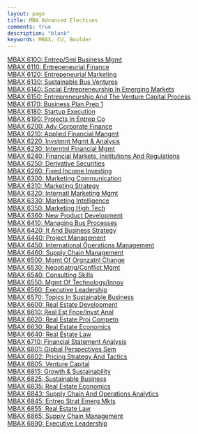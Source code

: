 ```yaml
---
layout: page
title: MBA Advanced Electives
comments: true
description: "blank"
keywords: MBAX, CU, Boulder
---
```

<body>
<div><a href="../../courses/MBAX-6100">MBAX 6100: Entrep/Sml Business Mgmt</a></div>
<div><a href="../../courses/MBAX-6110">MBAX 6110: Entrepeneurial Finance</a></div>
<div><a href="../../courses/MBAX-6120">MBAX 6120: Entrepeneurial Marketing</a></div>
<div><a href="../../courses/MBAX-6130">MBAX 6130: Sustainable Bus Ventures</a></div>
<div><a href="../../courses/MBAX-6140">MBAX 6140: Social Entrepreneurship In Emerging Markets</a></div>
<div><a href="../../courses/MBAX-6150">MBAX 6150: Entrepreneurship And The Venture Capital Process</a></div>
<div><a href="../../courses/MBAX-6170">MBAX 6170: Business Plan Prep 1</a></div>
<div><a href="../../courses/MBAX-6180">MBAX 6180: Startup Execution</a></div>
<div><a href="../../courses/MBAX-6190">MBAX 6190: Projects In Entrep Co</a></div>
<div><a href="../../courses/MBAX-6200">MBAX 6200: Adv Corporate Finance</a></div>
<div><a href="../../courses/MBAX-6210">MBAX 6210: Applied Financial Mangmt</a></div>
<div><a href="../../courses/MBAX-6220">MBAX 6220: Invstmnt Mgmt & Analysis</a></div>
<div><a href="../../courses/MBAX-6230">MBAX 6230: Interntnl Financial Mgmt</a></div>
<div><a href="../../courses/MBAX-6240">MBAX 6240: Financial Markets, Institutions And Regulations</a></div>
<div><a href="../../courses/MBAX-6250">MBAX 6250: Derivative Securities</a></div>
<div><a href="../../courses/MBAX-6260">MBAX 6260: Fixed Income Investing</a></div>
<div><a href="../../courses/MBAX-6300">MBAX 6300: Marketing Communication</a></div>
<div><a href="../../courses/MBAX-6310">MBAX 6310: Marketing Strategy</a></div>
<div><a href="../../courses/MBAX-6320">MBAX 6320: Internatl Marketing Mgmt</a></div>
<div><a href="../../courses/MBAX-6330">MBAX 6330: Marketing Intelligence</a></div>
<div><a href="../../courses/MBAX-6350">MBAX 6350: Marketing High Tech</a></div>
<div><a href="../../courses/MBAX-6360">MBAX 6360: New Product Development</a></div>
<div><a href="../../courses/MBAX-6410">MBAX 6410: Managing Bus Processes</a></div>
<div><a href="../../courses/MBAX-6420">MBAX 6420: It And Business Strategy</a></div>
<div><a href="../../courses/MBAX-6440">MBAX 6440: Project Management</a></div>
<div><a href="../../courses/MBAX-6450">MBAX 6450: International Operations Management</a></div>
<div><a href="../../courses/MBAX-6460">MBAX 6460: Supply Chain Management</a></div>
<div><a href="../../courses/MBAX-6500">MBAX 6500: Mgmt Of Orgnzatnl Change</a></div>
<div><a href="../../courses/MBAX-6530">MBAX 6530: Negotiatng/Conflict Mgmt</a></div>
<div><a href="../../courses/MBAX-6540">MBAX 6540: Consulting Skills</a></div>
<div><a href="../../courses/MBAX-6550">MBAX 6550: Mgmt Of Technology/Innov</a></div>
<div><a href="../../courses/MBAX-6560">MBAX 6560: Executive Leadership</a></div>
<div><a href="../../courses/MBAX-6570">MBAX 6570: Topics In Sustainable Business</a></div>
<div><a href="../../courses/MBAX-6600">MBAX 6600: Real Estate Development</a></div>
<div><a href="../../courses/MBAX-6610">MBAX 6610: Real Est Fnce/Invst Anal</a></div>
<div><a href="../../courses/MBAX-6620">MBAX 6620: Real Estate Proj Competn</a></div>
<div><a href="../../courses/MBAX-6630">MBAX 6630: Real Estate Economics</a></div>
<div><a href="../../courses/MBAX-6640">MBAX 6640: Real Estate Law</a></div>
<div><a href="../../courses/MBAX-6710">MBAX 6710: Financial Statement Analysis</a></div>
<div><a href="../../courses/MBAX-6801">MBAX 6801: Global Perspectives Sem</a></div>
<div><a href="../../courses/MBAX-6802">MBAX 6802: Pricing Strategy And Tactics</a></div>
<div><a href="../../courses/MBAX-6805">MBAX 6805: Venture Capital</a></div>
<div><a href="../../courses/MBAX-6815">MBAX 6815: Growth & Sustainability</a></div>
<div><a href="../../courses/MBAX-6825">MBAX 6825: Sustainable Business</a></div>
<div><a href="../../courses/MBAX-6835">MBAX 6835: Real Estate Economics</a></div>
<div><a href="../../courses/MBAX-6843">MBAX 6843: Supply Chain And Operations Analytics</a></div>
<div><a href="../../courses/MBAX-6845">MBAX 6845: Entrep Strat Emerg Mkts</a></div>
<div><a href="../../courses/MBAX-6855">MBAX 6855: Real Estate Law</a></div>
<div><a href="../../courses/MBAX-6865">MBAX 6865: Supply Chain Management</a></div>
<div><a href="../../courses/MBAX-6890">MBAX 6890: Executive Leadership</a></div>
</body>